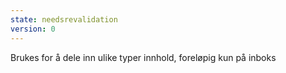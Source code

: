 ```yaml
---
state: needsrevalidation
version: 0
---
```

Brukes for å dele inn ulike typer innhold, foreløpig kun på inboks
